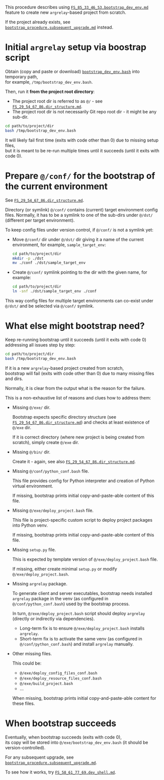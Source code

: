 
This procedure describes using [`FS_85_33_46_53.bootstrap_dev_env.md`][FS_85_33_46_53.bootstrap_dev_env.md] feature
to create new `argrelay`-based project from scratch.

If the project already exists, see [`bootstrap_procedure.subsequent_upgrade.md`][bootstrap_procedure.subsequent_upgrade.md] instead.

# Initial `argrelay` setup via boostrap script

Obtain (copy and paste or download) [`bootstrap_dev_env.bash`][bootstrap_dev_env.bash] into temporary path,<br/>
for example, `/tmp/bootstrap_dev_env.bash`.

Then, run it **from the project root directory**:
*   The project root dir is referred to as `@/` - see [`FS_29_54_67_86.dir_structure.md`][FS_29_54_67_86.dir_structure.md].
*   The project root dir is not necessarily Git repo root dir - it might be any sub-dir.

```sh
cd path/to/project/dir
bash /tmp/bootstrap_dev_env.bash
```

It will likely fail first time (exits with code other than 0) due to missing setup files,<br/>
but it is meant to be re-run multiple times until it succeeds (until it exits with code 0).

# Prepare `@/conf/` for the bootstrap of the current environment

See [`FS_29_54_67_86.dir_structure.md`][FS_29_54_67_86.dir_structure.md].

Directory (or symlink) `@/conf/` contains (current) target environment config files.
Normally, it has to be a symlink to one of the sub-dirs under `@/dst/` (different per target environment).

To keep config files under version control, if `@/conf/` is not a symlink yet:

*   Move `@/conf/` dir under `@/dst/` dir giving it a name of the current environment, for example, `sample_target_env`:

    ```sh
    cd path/to/project/dir
    mkdir -p ./dst
    mv ./conf ./dst/sample_target_env
    ```

*   Create `@/conf/` symlink pointing to the dir with the given name, for example:

    ```sh
    cd path/to/project/dir
    ln -snf ./dst/sample_target_env ./conf
    ```

This way config files for multiple target environments can co-exist under `@/dst/` and be selected via `@/conf/` symlink.

# What else might bootstrap need?

Keep re-running bootstrap until it succeeds (until it exits with code 0) addressing all issues step by step:

```sh
cd path/to/project/dir
bash /tmp/bootstrap_dev_env.bash
```

If it is a new `argrelay`-based project created from scratch,<br/>
bootstrap will fail (exits with code other than 0) due to many missing files and dirs.

Normally, it is clear from the output what is the reason for the failure.

This is a non-exhaustive list of reasons and clues how to address them:

*   Missing `@/exe/` dir.

    Bootstrap expects specific directory structure (see [`FS_29_54_67_86.dir_structure.md`][FS_29_54_67_86.dir_structure.md])
    and checks at least existence of `@/exe` dir.

    If it is correct directory (where new project is being created from scratch), simply create `@/exe` dir.

*   Missing `@/bin/` dir.

    Create it - again, see also [`FS_29_54_67_86.dir_structure.md`][FS_29_54_67_86.dir_structure.md].

*   Missing `@/conf/python_conf.bash` file.

    This file provides config for Python interpreter and creation of Python virtual environment.

    If missing, bootstrap prints initial copy-and-paste-able content of this file.

*   Missing `@/exe/deploy_project.bash` file.

    This file is project-specific custom script to deploy project packages into Python venv.

    If missing, bootstrap prints initial copy-and-paste-able content of this file.

*   Missing `setup.py` file.

    This is expected by template version of `@/exe/deploy_project.bash` file.

    If missing, either create minimal `setup.py` or modify `@/exe/deploy_project.bash`.

*   Missing `argrelay` package.

    To generate client and server executables, bootstrap needs installed `argrelay` package
    in the venv (as configured in `@/conf/python_conf.bash`) used by the bootstrap process.

    In turn, `@/exe/deploy_project.bash` script should deploy `argrelay` (directly or indirectly via dependencies).

    *   Long-term fix is to ensure `@/exe/deploy_project.bash` installs `argrelay`.
    *   Short-term fix is to activate the same venv (as configured in `@/conf/python_conf.bash`) and install `argrelay` manually.

*   Other missing files.

    This could be:

    *   `@/exe/deploy_config_files_conf.bash`
    *   `@/exe/deploy_resource_files_conf.bash`
    *   `@/exe/build_project.bash`
    *   ...

    When missing, bootstrap prints initial copy-and-paste-able content for these files.

# When bootstrap succeeds

Eventually, when bootstrap succeeds (exits with code 0),<br/>
its copy will be stored into `@/exe/bootstrap_dev_env.bash` (it should be version-controlled).

For any subsequent upgrade, see [`bootstrap_procedure.subsequent_upgrade.md`][bootstrap_procedure.subsequent_upgrade.md].

To see how it works, try [`FS_58_61_77_69.dev_shell.md`][FS_58_61_77_69.dev_shell.md].

[bootstrap_procedure.subsequent_upgrade.md]: bootstrap_procedure.subsequent_upgrade.md
[FS_85_33_46_53.bootstrap_dev_env.md]: ../feature_stories/FS_85_33_46_53.bootstrap_dev_env.md
[FS_29_54_67_86.dir_structure.md]: ../feature_stories/FS_29_54_67_86.dir_structure.md
[FS_58_61_77_69.dev_shell.md]: ../feature_stories/FS_58_61_77_69.dev_shell.md
[bootstrap_dev_env.bash]: ../../exe/bootstrap_dev_env.bash
[root_readme.md]: ../../readme.md
